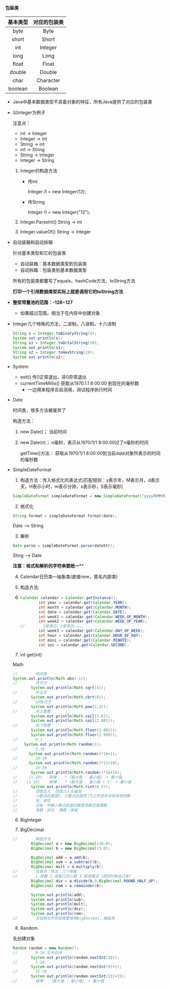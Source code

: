#### 包装类

| 基本类型 | 对应的包装类 |
| :------: | :----------: |
|   byte   |     Byte     |
|  short   |    Short     |
|   int    |   Integer    |
|   long   |     Long     |
|  float   |    Float     |
|  double  |    Double    |
|   char   |  Character   |
| boolean  |   Boolean    |

- Java中基本数据类型不具备对象的特征，所有Java提供了对应的包装类

- 以Integer为例子
  
  注意点：
  
  - int -> Integer	
  - Integer -> int
  - String -> int
  - int -> String
  - String -> Integer
  - Integer -> String
  
  1. Integer的构造方法
  
     - 传int 
  
       Integer i1 = new Integer(12);
       
     - 传String
  
       Integer i1 = new Integer("12");
  
  2. Integer.ParseInt() String -> int
  
  3. Integer.valueOf() String -> Integer
  
- 自动装箱和自动拆箱

  针对基本类型和它的包装类

  - 自动装箱：基本数据类型到包装类
  - 自动拆箱：包装类到基本数据类型

  所有的包装类都覆写了equals、hashCode方法、toString方法

  **打印一个引用数据类型实际上就是调用它的toString方法**

- **整型常量池的范围：-128~127**

  - 如果超过范围，相当于在内存中创建对象

- Integer几个特殊的方法，二进制，八进制，十六进制

  ```java
  String s = Integer.toBinaryString(4);
  System.out.println(s);
  String s1 = Integer.toOctalString(10);
  System.out.println(s1);
  String s2 = Integer.toHexString(29);
  System.out.println(s2);
  ```

- System

  - exit() 传0正常退出，非0异常退出
  - currentTimeMillis() 获取从1970.1.1 8:00:00 到现在的毫秒数
    - 一边用来程序员自测用，测试程序执行时间
  
- Date

  时间类，很多方法被废弃了

  构造方法：

  1. new Date()； 当前时间

  2. new Date(n)； n毫秒，表示从1970/1/1 8:00:00过了n毫秒的时间

     getTime()方法：
     获取从1970/1/1 8:00:00到当前date对象所表示的时间的毫秒数

- SimpleDateFormat

  1. 构造方法：传入格式化的表达式(匹配规则：y表示年，M表示月，d表示天，H表示小时，m表示分钟，s表示秒，S表示毫秒)

    ```java
    SimpleDateFormat simpleDateFormat = new SimpleDateFormat("yyyy年MM月dd日 HH:mm:ss SSS");
    
    ```

    

  2. 格式化

    ```java
    String format = simpleDateFormat.format(date);
    ```

    Date –> String

  3. 解析

    ```java
    Date parse = simpleDateFormat.parse(dateStr);
    ```

    Sting –> Date

    **注意：格式和解析的字符串要统一****

  4. Calendar日历类—抽象类(直接new，匿名内部类)

    5. 构造方法:

  6. ```java
     Calendar calendar = Calendar.getInstance();
             int year = calendar.get(Calendar.YEAR);
             int month = calendar.get(Calendar.MONTH);
             int date = calendar.get(Calendar.DATE);
             int week1 = calendar.get(Calendar.WEEK_OF_MONTH);
             int week2 = calendar.get(Calendar.WEEK_OF_YEAR);
     //        1是周日，2是周日。。。。。
             int week3 = calendar.get(Calendar.DAY_OF_WEEK);
             int hour = calendar.get(Calendar.HOUR_OF_DAY);
             int mini = calendar.get(Calendar.MINUTE);
             int sec = calendar.get(Calendar.SECOND);
     ```
  
    7. int get(int)

  Math

    ```java
    //        绝对值
    System.out.println(Math.abs(-1));
    //        开平方
            System.out.println(Math.sqrt(4));
    //        开立方
            System.out.println(Math.cbrt(8));
    //        a的b次方
            System.out.println(Math.pow(2,3));
    //        向上取整
            System.out.println(Math.ceil(2.6));
            System.out.println(Math.ceil(2.001));
    //        向下取整
            System.out.println(Math.floor(2.001));
            System.out.println(Math.floor(2.999));
    //        0-1
         System.out.println(Math.random());
    //        1-10
           System.out.println(Math.random()*10+1);
    //        10-20
           System.out.println(Math.random()*11+10);
    //        15-30
            System.out.println(Math.random()*16+15);
    //     [1-10)   规律：  *（最大值 - 最小值） + 最小值
    //    [1-10]    规律：  *（最大值 - 最小值 + 1） + 最小值
            System.out.println(Math.rint(6.5));
    //        四舍五入  四舍六入五留双
    //        小数点后面是5，小数点后面除了5之外还有没有其他的数
    //        有，进位
    //        没有：判断小数点前面的数是奇数还是偶数
    //        奇数：进位  偶数：保留
    ```
  
    
  
  6. BigInteger
  
  7. BigDecimal
  
    ```java
    //        构造方法
            BigDecimal a = new BigDecimal(20.0);
            BigDecimal b = new BigDecimal(3.0);
    
            BigDecimal add = a.add(b);
            BigDecimal sub = a.subtract(b);
            BigDecimal mult = a.multiply(b);
    //        注意点：除法：三个参数
    //        1.除数 2.保留几位小数 3.取舍模式（用的时候自己查）
            BigDecimal div = a.divide(b,3,BigDecimal.ROUND_HALF_UP);
            BigDecimal rem = a.remainder(b);
    
            System.out.println(add);
            System.out.println(sub);
            System.out.println(mult);
            System.out.println(div);
            System.out.println(rem);
    //        与钱相关的项目需要使用BigDecimal，精度高
    ```
  
  8. Random
  
    先创建对象
  
    ```java
    Random random = new Random();
    //        0-10 左开右闭
            System.out.println(random.nextInt(10));
    //        1-10
            System.out.println(random.nextInt(9)+1);
    //        15-30
            System.out.println(random.nextInt(15)+15);
    //        规律： （最大值 - 最小值） + 最小值
    ```
  
    

